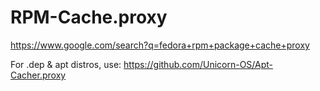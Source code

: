 # RPM-Cache.proxy
https://www.google.com/search?q=fedora+rpm+package+cache+proxy

For .dep & apt distros, use: https://github.com/Unicorn-OS/Apt-Cacher.proxy
